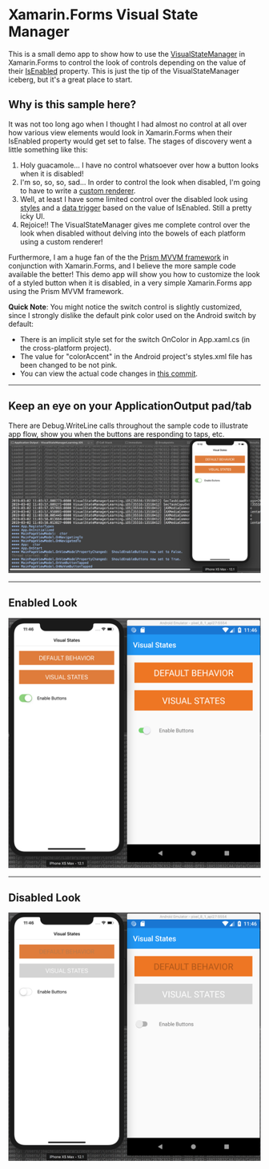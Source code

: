 # Xamarin.Forms Visual State Manager
This is a small demo app to show how to use the [VisualStateManager](https://docs.microsoft.com/en-us/xamarin/xamarin-forms/user-interface/visual-state-manager) in Xamarin.Forms to control the look of controls depending on the value of their [IsEnabled](https://docs.microsoft.com/en-us/dotnet/api/xamarin.forms.visualelement.isenabled?view=xamarin-forms) property. This is just the tip of the VisualStateManager iceberg, but it's a great place to start.

## Why is this sample here?
It was not too long ago when I thought I had almost no control at all over how various view elements would look in Xamarin.Forms when their IsEnabled property would get set to false. The stages of discovery went a little something like this:
1. Holy guacamole... I have no control whatsoever over how a button looks when it is disabled!
2. I'm so, so, so, sad... In order to control the look when disabled, I'm going to have to write a [custom renderer](https://docs.microsoft.com/en-us/xamarin/xamarin-forms/app-fundamentals/custom-renderer/introduction).
3. Well, at least I have some limited control over the disabled look using [styles](https://docs.microsoft.com/en-us/xamarin/xamarin-forms/user-interface/styles/xaml/index) and a [data trigger](https://docs.microsoft.com/en-us/xamarin/xamarin-forms/app-fundamentals/triggers) based on the value of IsEnabled. Still a pretty icky UI.
4. Rejoice!! The VisualStateManager gives me complete control over the look when disabled without delving into the bowels of each platform using a custom renderer!

Furthermore, I am a huge fan of the the [Prism MVVM framework](https://prismlibrary.github.io/) in conjunction with Xamarin.Forms, and I believe the more sample code available the better! This demo app will show you how to customize the look of a styled button when it is disabled, in a very simple Xamarin.Forms app using the Prism MVVM framework.

**Quick Note**:  You might notice the switch control is slightly customized, since I strongly dislike the default pink color used on the Android switch by default:
* There is an implicit style set for the switch OnColor in App.xaml.cs (in the cross-platform project). 
* The value for "colorAccent" in the Android project's styles.xml file has been changed to be not pink.
* You can view the actual code changes in [this commit](https://github.com/jbachelor/XamFormsVisualStateManager/commit/2fed5c837e5ce4b34547f28c84f9b856554b5adf).

***
## Keep an eye on your ApplicationOutput pad/tab
There are Debug.WriteLine calls throughout the sample code to illustrate app flow, show you when the buttons are responding to taps, etc.
![App running with output tab in the background](AppOutput.png "App running with output tab in the background")

***
## Enabled Look
![App with buttons enabled](Enabled.png "App with buttons enabled")

***
## Disabled Look
![App with buttons disabled](Disabled.png "App with buttons disabled")

